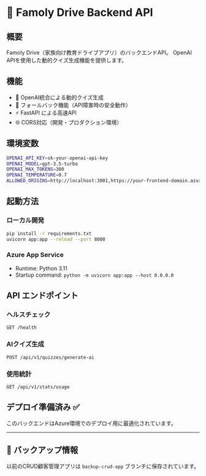 # 🚀 Famoly Drive Backend API

## 概要

Famoly Drive（家族向け教育ドライブアプリ）のバックエンドAPI。
OpenAI APIを使用した動的クイズ生成機能を提供します。

## 機能

- 🤖 OpenAI統合による動的クイズ生成
- 🔄 フォールバック機能（API障害時の安全動作）
- ⚡ FastAPI による高速API
- 🌐 CORS対応（開発・プロダクション環境）

## 環境変数

```bash
OPENAI_API_KEY=sk-your-openai-api-key
OPENAI_MODEL=gpt-3.5-turbo
OPENAI_MAX_TOKENS=300
OPENAI_TEMPERATURE=0.7
ALLOWED_ORIGINS=http://localhost:3001,https://your-frontend-domain.azurestaticapps.net
```

## 起動方法

### ローカル開発
```bash
pip install -r requirements.txt
uvicorn app:app --reload --port 8000
```

### Azure App Service
- Runtime: Python 3.11
- Startup command: `python -m uvicorn app:app --host 0.0.0.0`

## API エンドポイント

### ヘルスチェック
```
GET /health
```

### AIクイズ生成
```
POST /api/v1/quizzes/generate-ai
```

### 使用統計
```
GET /api/v1/stats/usage
```

## デプロイ準備済み ✅

このバックエンドはAzure環境でのデプロイ用に最適化されています。

---

## 🔄 バックアップ情報
以前のCRUD顧客管理アプリは `backup-crud-app` ブランチに保存されています。